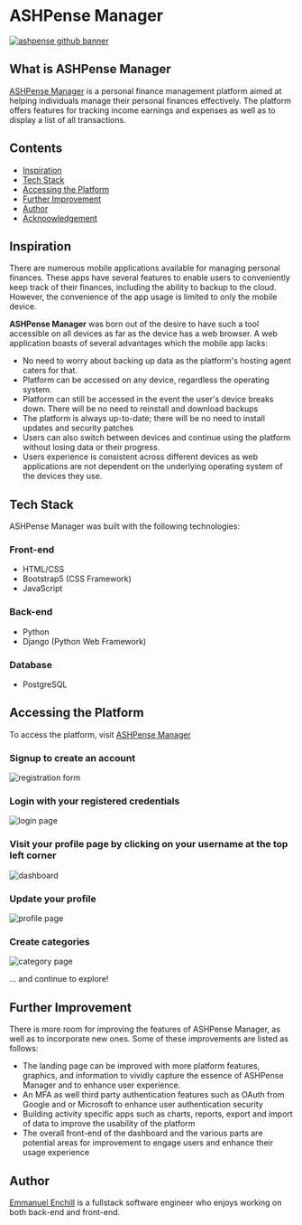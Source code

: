 # ASHPense Manager
<a href="https://apm-project-3d480ec09b67.herokuapp.com/">
    <img src="static/images/github_banner.png" alt="ashpense github banner">
<a>

## What is ASHPense Manager
[ASHPense Manager](https://apm-project-3d480ec09b67.herokuapp.com/) is a personal finance management platform aimed at helping individuals manage their personal finances effectively. The platform offers features for tracking income earnings and expenses as well as to display a list of all transactions.

## Contents
- [Inspiration](#inspiration)
- [Tech Stack](#tech-stack)
- [Accessing the Platform](#accessing-the-platform)
- [Further Improvement](#further-improvement)
- [Author](#author)
- [Acknoowledgement](#acknowledgement)

## Inspiration
There are numerous mobile applications available for managing personal finances. These apps have several features to enable users to conveniently keep track of their finances, including the ability to backup to the cloud. However, the convenience of the app usage is limited to only the mobile device.

**ASHPense Manager** was born out of the desire to have such a tool accessible on all devices as far as the device has a web browser. A web application boasts of several advantages which the mobile app lacks:
- No need to worry about backing up data as the platform's hosting agent caters for that.
- Platform can be accessed on any device, regardless the operating system.
- Platform can still be accessed in the event the user's device breaks down. There will be no need to reinstall and download backups
- The platform is always up-to-date; there will be no need to install updates and security patches
- Users can also switch between devices and continue using the platform without losing data or their progress.
- Users experience is consistent across different devices as web applications are not dependent on the underlying operating system of the devices they use.

## Tech Stack
ASHPense Manager was built with the following technologies:
### Front-end
- HTML/CSS
- Bootstrap5 (CSS Framework)
- JavaScript

### Back-end
- Python
- Django (Python Web Framework)

### Database
- PostgreSQL

## Accessing the Platform
To access the platform, visit [ASHPense Manager]()
### Signup to create an account
<img src="static/images/register.png" alt="registration form">

### Login with your registered credentials
<img src="static/images/login.png" alt="login page">

### Visit your profile page by clicking on your username at the top left corner
<img src="static/images/dashboard_empty.png" alt="dashboard">

### Update your profile
<img src="static/images/profile_empty.png" alt="profile page">

### Create categories
<img src="static/images/new_cat.png" alt="category page">

... and continue to explore!

## Further Improvement
There is more room for improving the features of ASHPense Manager, as well as to incorporate new ones. Some of these improvements are listed as follows:
- The landing page can be improved with more platform features, graphics, and information to vividly capture the essence of ASHPense Manager and to enhance user experience.
- An MFA as well third party authentication features such as OAuth from Google and or Microsoft to enhance user authentication security
- Building activity specific apps such as charts, reports, export and import of data to improve the usability of the platform
- The overall front-end of the dashboard and the various parts are potential areas for improvement to engage users and enhance their usage experience

## Author
[Emmanuel Enchill](https://github.com/Ashdof) is a fullstack software engineer who enjoys working on both back-end and front-end.